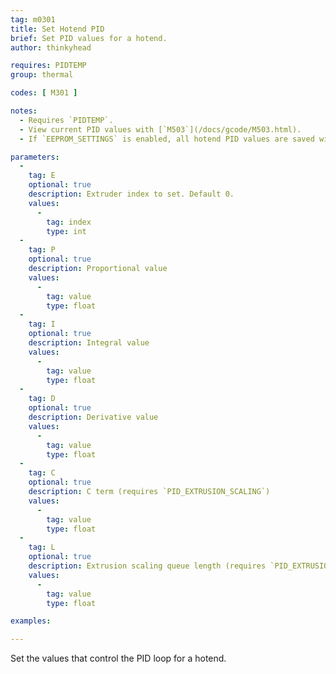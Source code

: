 ```yaml
---
tag: m0301
title: Set Hotend PID
brief: Set PID values for a hotend.
author: thinkyhead

requires: PIDTEMP
group: thermal

codes: [ M301 ]

notes:
  - Requires `PIDTEMP`.
  - View current PID values with [`M503`](/docs/gcode/M503.html).
  - If `EEPROM_SETTINGS` is enabled, all hotend PID values are saved with [`M500`](/docs/gcode/M500.html), loaded with [`M501`](/docs/gcode/M501.html), and reset with [`M502`](/docs/gcode/M502.html).

parameters:
  -
    tag: E
    optional: true
    description: Extruder index to set. Default 0.
    values:
      -
        tag: index
        type: int
  -
    tag: P
    optional: true
    description: Proportional value
    values:
      -
        tag: value
        type: float
  -
    tag: I
    optional: true
    description: Integral value
    values:
      -
        tag: value
        type: float
  -
    tag: D
    optional: true
    description: Derivative value
    values:
      -
        tag: value
        type: float
  -
    tag: C
    optional: true
    description: C term (requires `PID_EXTRUSION_SCALING`)
    values:
      -
        tag: value
        type: float
  -
    tag: L
    optional: true
    description: Extrusion scaling queue length (requires `PID_EXTRUSION_SCALING`)
    values:
      -
        tag: value
        type: float

examples:

---
```


Set the values that control the PID loop for a hotend.
